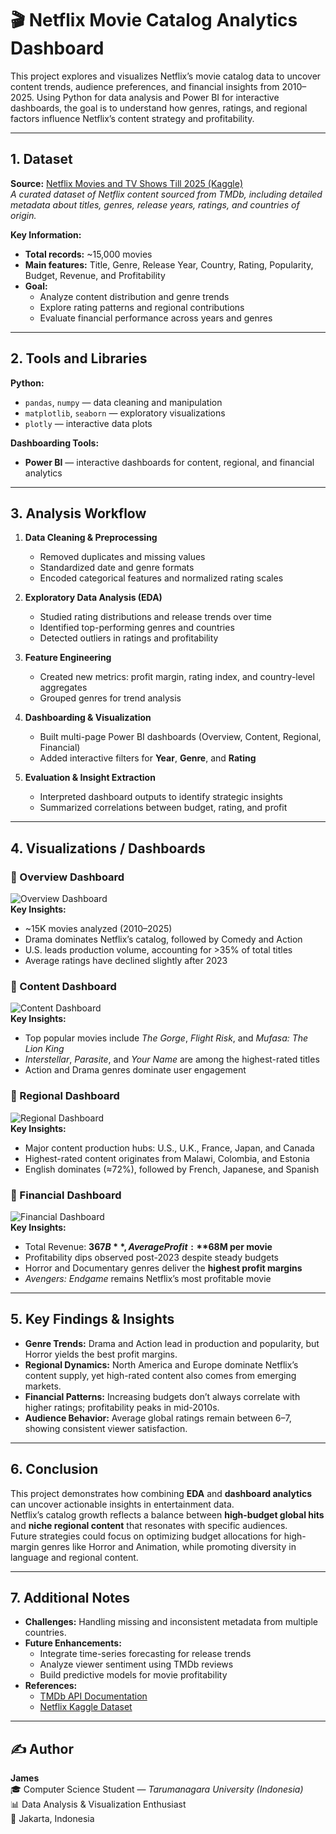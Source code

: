 # 🎬 Netflix Movie Catalog Analytics Dashboard  

This project explores and visualizes Netflix’s movie catalog data to uncover content trends, audience preferences, and financial insights from 2010–2025. Using Python for data analysis and Power BI for interactive dashboards, the goal is to understand how genres, ratings, and regional factors influence Netflix’s content strategy and profitability.  

---

## 1. Dataset  

**Source:** [Netflix Movies and TV Shows Till 2025 (Kaggle)](https://www.kaggle.com/datasets/bhargavchirumamilla/netflix-movies-and-tv-shows-till-2025/)  
*A curated dataset of Netflix content sourced from TMDb, including detailed metadata about titles, genres, release years, ratings, and countries of origin.*  

**Key Information:**  
- **Total records:** ~15,000 movies  
- **Main features:** Title, Genre, Release Year, Country, Rating, Popularity, Budget, Revenue, and Profitability  
- **Goal:**  
  - Analyze content distribution and genre trends  
  - Explore rating patterns and regional contributions  
  - Evaluate financial performance across years and genres  

---

## 2. Tools and Libraries  

**Python:**  
- `pandas`, `numpy` — data cleaning and manipulation  
- `matplotlib`, `seaborn` — exploratory visualizations  
- `plotly` — interactive data plots  

**Dashboarding Tools:**  
- **Power BI** — interactive dashboards for content, regional, and financial analytics  

---

## 3. Analysis Workflow  

1. **Data Cleaning & Preprocessing**  
   - Removed duplicates and missing values  
   - Standardized date and genre formats  
   - Encoded categorical features and normalized rating scales  

2. **Exploratory Data Analysis (EDA)**  
   - Studied rating distributions and release trends over time  
   - Identified top-performing genres and countries  
   - Detected outliers in ratings and profitability  

3. **Feature Engineering**  
   - Created new metrics: profit margin, rating index, and country-level aggregates  
   - Grouped genres for trend analysis  

4. **Dashboarding & Visualization**  
   - Built multi-page Power BI dashboards (Overview, Content, Regional, Financial)  
   - Added interactive filters for **Year**, **Genre**, and **Rating**  

5. **Evaluation & Insight Extraction**  
   - Interpreted dashboard outputs to identify strategic insights  
   - Summarized correlations between budget, rating, and profit  

---

## 4. Visualizations / Dashboards  

### 🔹 Overview Dashboard  
![Overview Dashboard](./powerbi/Dashboard1.png)  
**Key Insights:**  
- ~15K movies analyzed (2010–2025)  
- Drama dominates Netflix’s catalog, followed by Comedy and Action  
- U.S. leads production volume, accounting for >35% of total titles  
- Average ratings have declined slightly after 2023  

### 🔹 Content Dashboard  
![Content Dashboard](./powerbi/Dashboard2.png)  
**Key Insights:**  
- Top popular movies include *The Gorge*, *Flight Risk*, and *Mufasa: The Lion King*  
- *Interstellar*, *Parasite*, and *Your Name* are among the highest-rated titles  
- Action and Drama genres dominate user engagement  

### 🔹 Regional Dashboard  
![Regional Dashboard](./powerbi/Dashboard3.png)  
**Key Insights:**  
- Major content production hubs: U.S., U.K., France, Japan, and Canada  
- Highest-rated content originates from Malawi, Colombia, and Estonia  
- English dominates (≈72%), followed by French, Japanese, and Spanish  

### 🔹 Financial Dashboard  
![Financial Dashboard](./powerbi/Dashboard4.png)  
**Key Insights:**  
- Total Revenue: **$367B**, Average Profit: **$68M per movie**  
- Profitability dips observed post-2023 despite steady budgets  
- Horror and Documentary genres deliver the **highest profit margins**  
- *Avengers: Endgame* remains Netflix’s most profitable movie  

---

## 5. Key Findings & Insights  

- **Genre Trends:** Drama and Action lead in production and popularity, but Horror yields the best profit margins.  
- **Regional Dynamics:** North America and Europe dominate Netflix’s content supply, yet high-rated content also comes from emerging markets.  
- **Financial Patterns:** Increasing budgets don’t always correlate with higher ratings; profitability peaks in mid-2010s.  
- **Audience Behavior:** Average global ratings remain between 6–7, showing consistent viewer satisfaction.  

---

## 6. Conclusion  

This project demonstrates how combining **EDA** and **dashboard analytics** can uncover actionable insights in entertainment data.  
Netflix’s catalog growth reflects a balance between **high-budget global hits** and **niche regional content** that resonates with specific audiences.  
Future strategies could focus on optimizing budget allocations for high-margin genres like Horror and Animation, while promoting diversity in language and regional content.  

---

## 7. Additional Notes  

- **Challenges:** Handling missing and inconsistent metadata from multiple countries.  
- **Future Enhancements:**  
  - Integrate time-series forecasting for release trends  
  - Analyze viewer sentiment using TMDb reviews  
  - Build predictive models for movie profitability  
- **References:**  
  - [TMDb API Documentation](https://developer.themoviedb.org/docs)  
  - [Netflix Kaggle Dataset](https://www.kaggle.com/datasets/bhargavchirumamilla/netflix-movies-and-tv-shows-till-2025/)  

---

## ✍️ Author  

**James**  
🎓 Computer Science Student — *Tarumanagara University (Indonesia)*  
📊 Data Analysis & Visualization Enthusiast  
📍 Jakarta, Indonesia  
